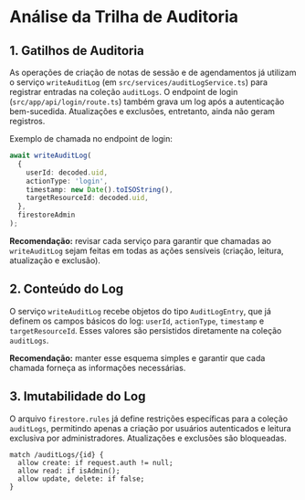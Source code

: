 # Análise da Trilha de Auditoria

## 1. Gatilhos de Auditoria

As operações de criação de notas de sessão e de agendamentos já utilizam o serviço `writeAuditLog` (em `src/services/auditLogService.ts`) para registrar entradas na coleção `auditLogs`. O endpoint de login (`src/app/api/login/route.ts`) também grava um log após a autenticação bem-sucedida. Atualizações e exclusões, entretanto, ainda não geram registros.

Exemplo de chamada no endpoint de login:

```ts
await writeAuditLog(
  {
    userId: decoded.uid,
    actionType: 'login',
    timestamp: new Date().toISOString(),
    targetResourceId: decoded.uid,
  },
  firestoreAdmin
);
```

**Recomendação:** revisar cada serviço para garantir que chamadas ao `writeAuditLog` sejam feitas em todas as ações sensíveis (criação, leitura, atualização e exclusão).

## 2. Conteúdo do Log

O serviço `writeAuditLog` recebe objetos do tipo `AuditLogEntry`, que já definem os campos básicos do log: `userId`, `actionType`, `timestamp` e `targetResourceId`. Esses valores são persistidos diretamente na coleção `auditLogs`.

**Recomendação:** manter esse esquema simples e garantir que cada chamada forneça as informações necessárias.

## 3. Imutabilidade do Log

O arquivo `firestore.rules` já define restrições específicas para a coleção `auditLogs`, permitindo apenas a criação por usuários autenticados e leitura exclusiva por administradores. Atualizações e exclusões são bloqueadas.

```firestore
match /auditLogs/{id} {
  allow create: if request.auth != null;
  allow read: if isAdmin();
  allow update, delete: if false;
}
```
